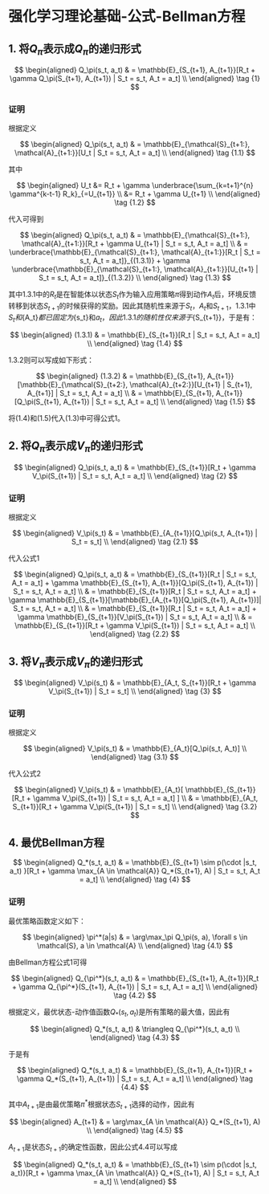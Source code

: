 # 强化学习理论基础-公式-Bellman方程

## 1. 将$Q_\pi$表示成$Q_\pi$的递归形式

$$
\begin{aligned}
Q_\pi(s_t, a_t) & = \mathbb{E}_{S_{t+1}, A_{t+1}}[R_t + \gamma Q_\pi(S_{t+1}, A_{t+1}) | S_t = s_t, A_t = a_t] \\
\end{aligned} \tag {1}
$$

### 证明

根据定义

$$
\begin{aligned}
Q_\pi(s_t, a_t) & = \mathbb{E}_{\mathcal{S}_{t+1:}, \mathcal{A}_{t+1:}}[U_t | S_t = s_t, A_t = a_t] \\
\end{aligned} \tag {1.1}
$$

其中

$$
\begin{aligned}
U_t &= R_t + \gamma \underbrace{\sum_{k=t+1}^{n} \gamma^{k-t-1} R_k}_{=U_{t+1}} \\
&= R_t + \gamma U_{t+1} \\
\end{aligned} \tag {1.2}
$$

代入可得到

$$
\begin{aligned}
Q_\pi(s_t, a_t) & = \mathbb{E}_{\mathcal{S}_{t+1:}, \mathcal{A}_{t+1:}}[R_t + \gamma U_{t+1} | S_t = s_t, A_t = a_t] \\
& = \underbrace{\mathbb{E}_{\mathcal{S}_{t+1:}, \mathcal{A}_{t+1:}}[R_t | S_t = s_t, A_t = a_t]}_{(1.3.1)} + \gamma \underbrace{\mathbb{E}_{\mathcal{S}_{t+1:}, \mathcal{A}_{t+1:}}[U_{t+1} | S_t = s_t, A_t = a_t]}_{(1.3.2)} \\
\end{aligned} \tag {1.3}
$$

其中1.3.1中的${R_t}$是在智能体以状态${S_t}$作为输入应用策略${\pi}$得到动作${A_t}$后，环境反馈转移到状态${S_{t+1}}$的时候获得的奖励。因此其随机性来源于$S_t$，$A_t$和$S_{t+1}$，1.3.1中${S_t}和${A_t}$都已固定为${s_t}和${a_t}，因此1.3.1的随机性仅来源于${S_{t+1}}，于是有：

$$
\begin{aligned}
(1.3.1) & = \mathbb{E}_{S_{t+1}}[R_t | S_t = s_t, A_t = a_t] \\
\end{aligned} \tag {1.4}
$$

1.3.2则可以写成如下形式：

$$
\begin{aligned}
(1.3.2) & = \mathbb{E}_{S_{t+1}, A_{t+1}}[\mathbb{E}_{\mathcal{S}_{t+2:}, \mathcal{A}_{t+2:}}[U_{t+1} | S_{t+1}, A_{t+1}] | S_t = s_t, A_t = a_t] \\
& = \mathbb{E}_{S_{t+1}, A_{t+1}}[Q_\pi(S_{t+1}, A_{t+1}) | S_t = s_t, A_t = a_t] \\
\end{aligned} \tag {1.5}
$$

将(1.4)和(1.5)代入(1.3)中可得公式1。

## 2. 将$Q_\pi$表示成$V_\pi$的递归形式

$$
\begin{aligned}
Q_\pi(s_t, a_t) & = \mathbb{E}_{S_{t+1}}[R_t + \gamma V_\pi(S_{t+1}) | S_t = s_t, A_t = a_t] \\
\end{aligned} \tag {2}
$$

### 证明

根据定义

$$
\begin{aligned}
V_\pi(s_t) & = \mathbb{E}_{A_{t+1}}[Q_\pi(s_t, A_{t+1}) | S_t = s_t] \\
\end{aligned} \tag {2.1}
$$

代入公式1

$$
\begin{aligned}
Q_\pi(s_t, a_t) & = \mathbb{E}_{S_{t+1}}[R_t | S_t = s_t, A_t = a_t] + \gamma \mathbb{E}_{S_{t+1}, A_{t+1}}[Q_\pi(S_{t+1}, A_{t+1}) | S_t = s_t, A_t = a_t] \\
& = \mathbb{E}_{S_{t+1}}[R_t | S_t = s_t, A_t = a_t] + \gamma \mathbb{E}_{S_{t+1}}[\mathbb{E}_{A_{t+1}}[Q_\pi(S_{t+1}, A_{t+1})]| S_t = s_t, A_t = a_t] \\
& = \mathbb{E}_{S_{t+1}}[R_t | S_t = s_t, A_t = a_t] + \gamma \mathbb{E}_{S_{t+1}}[V_\pi(S_{t+1}) | S_t = s_t, A_t = a_t] \\
& = \mathbb{E}_{S_{t+1}}[R_t + \gamma V_\pi(S_{t+1}) | S_t = s_t, A_t = a_t] \\
\end{aligned} \tag {2.2}
$$

## 3. 将$V_\pi$表示成$V_\pi$的递归形式

$$
\begin{aligned}
V_\pi(s_t) & = \mathbb{E}_{A_t, S_{t+1}}[R_t + \gamma V_\pi(S_{t+1}) | S_t = s_t] \\
\end{aligned} \tag {3}
$$

### 证明

根据定义

$$
\begin{aligned}
V_\pi(s_t) & = \mathbb{E}_{A_t}[Q_\pi(s_t, A_t)] \\
\end{aligned} \tag {3.1}
$$

代入公式2

$$
\begin{aligned}
V_\pi(s_t) & = \mathbb{E}_{A_t}[ \mathbb{E}_{S_{t+1}}[R_t + \gamma V_\pi(S_{t+1}) | S_t = s_t, A_t = a_t] ] \\
& = \mathbb{E}_{A_t, S_{t+1}}[R_t + \gamma V_\pi(S_{t+1}) | S_t = s_t] \\
\end{aligned} \tag {3.2}
$$

## 4. 最优Bellman方程

$$
\begin{aligned}
Q_*(s_t, a_t) & = \mathbb{E}_{S_{t+1} \sim p(\cdot |s_t, a_t) }[R_t + \gamma \max_{A \in \mathcal{A}} Q_*(S_{t+1}, A) | S_t = s_t, A_t = a_t] \\
\end{aligned} \tag {4}
$$

### 证明

最优策略函数定义如下：

$$
\begin{aligned}
\pi^*(a|s) & = \arg\max_\pi Q_\pi(s, a), \forall s \in \mathcal{S}, a \in \mathcal{A} \\
\end{aligned} \tag {4.1}
$$

由Bellman方程公式1可得

$$
\begin{aligned}
Q_{\pi^*}(s_t, a_t) & = \mathbb{E}_{S_{t+1}, A_{t+1}}[R_t + \gamma Q_{\pi^*}(S_{t+1}, A_{t+1}) | S_t = s_t, A_t = a_t] \\
\end{aligned} \tag {4.2}
$$

根据定义，最优状态-动作值函数$Q_*(s_t, a_t)$是所有策略的最大值，因此有

$$
\begin{aligned}
Q_*(s_t, a_t) & \triangleq Q_{\pi^*}(s_t, a_t) \\
\end{aligned} \tag {4.3}
$$

于是有

$$
\begin{aligned}
Q_*(s_t, a_t) & = \mathbb{E}_{S_{t+1}, A_{t+1}}[R_t + \gamma Q_*(S_{t+1}, A_{t+1}) | S_t = s_t, A_t = a_t] \\
\end{aligned} \tag {4.4}
$$

其中$A_{t+1}$是由最优策略$\pi^*$根据状态$S_{t+1}$选择的动作，因此有

$$
\begin{aligned}
A_{t+1} & = \arg\max_{A \in \mathcal{A}} Q_*(S_{t+1}, A) \\
\end{aligned} \tag {4.5}
$$

$A_{t+1}$是状态$S_{t+1}$的确定性函数，因此公式4.4可以写成

$$
\begin{aligned}
Q_*(s_t, a_t) & = \mathbb{E}_{S_{t+1} \sim p(\cdot |s_t, a_t)}[R_t + \gamma \max_{A \in \mathcal{A}} Q_*(S_{t+1}, A) | S_t = s_t, A_t = a_t] \\
\end{aligned}
$$



